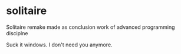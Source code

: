 # solitaire
Solitaire remake made as conclusion work of advanced programming disciplne

Suck it windows. I don't need you anymore.
